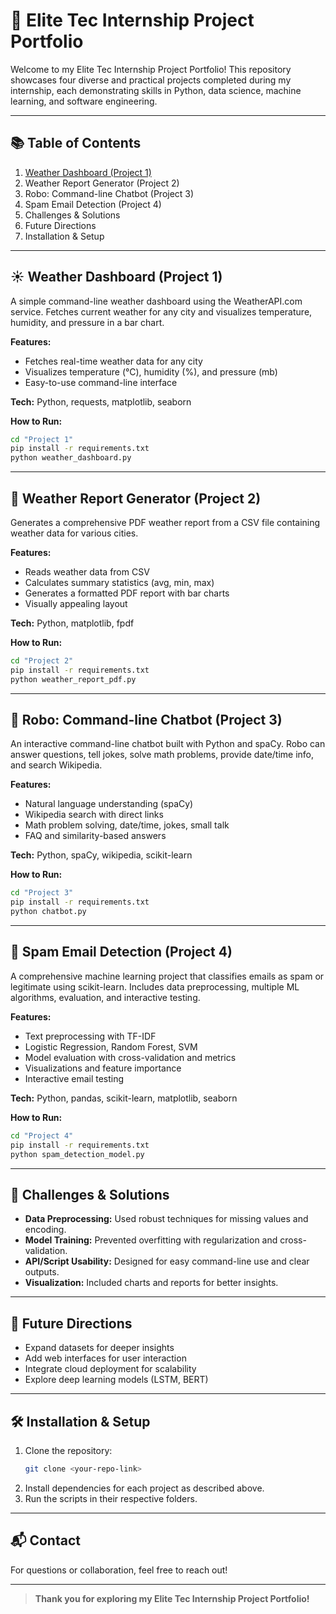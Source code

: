 # 🌟 Elite Tec Internship Project Portfolio

Welcome to my Elite Tec Internship Project Portfolio! This repository showcases four diverse and practical projects completed during my internship, each demonstrating skills in Python, data science, machine learning, and software engineering.

---

## 📚 Table of Contents
1. [Weather Dashboard (Project 1)](#Project-1-Weather-Dashboard)
2. Weather Report Generator (Project 2)
3. Robo: Command-line Chatbot (Project 3)
4. Spam Email Detection (Project 4)
5. Challenges & Solutions
6. Future Directions
7. Installation & Setup

---

## ☀️ Weather Dashboard (Project 1)
A simple command-line weather dashboard using the WeatherAPI.com service. Fetches current weather for any city and visualizes temperature, humidity, and pressure in a bar chart.

**Features:**
- Fetches real-time weather data for any city
- Visualizes temperature (°C), humidity (%), and pressure (mb)
- Easy-to-use command-line interface

**Tech:** Python, requests, matplotlib, seaborn

**How to Run:**
```sh
cd "Project 1"
pip install -r requirements.txt
python weather_dashboard.py
```

---

## 📄 Weather Report Generator (Project 2)
Generates a comprehensive PDF weather report from a CSV file containing weather data for various cities.

**Features:**
- Reads weather data from CSV
- Calculates summary statistics (avg, min, max)
- Generates a formatted PDF report with bar charts
- Visually appealing layout

**Tech:** Python, matplotlib, fpdf

**How to Run:**
```sh
cd "Project 2"
pip install -r requirements.txt
python weather_report_pdf.py
```

---

## 🤖 Robo: Command-line Chatbot (Project 3)
An interactive command-line chatbot built with Python and spaCy. Robo can answer questions, tell jokes, solve math problems, provide date/time info, and search Wikipedia.

**Features:**
- Natural language understanding (spaCy)
- Wikipedia search with direct links
- Math problem solving, date/time, jokes, small talk
- FAQ and similarity-based answers

**Tech:** Python, spaCy, wikipedia, scikit-learn

**How to Run:**
```sh
cd "Project 3"
pip install -r requirements.txt
python chatbot.py
```

---

## 📧 Spam Email Detection (Project 4)
A comprehensive machine learning project that classifies emails as spam or legitimate using scikit-learn. Includes data preprocessing, multiple ML algorithms, evaluation, and interactive testing.

**Features:**
- Text preprocessing with TF-IDF
- Logistic Regression, Random Forest, SVM
- Model evaluation with cross-validation and metrics
- Visualizations and feature importance
- Interactive email testing

**Tech:** Python, pandas, scikit-learn, matplotlib, seaborn

**How to Run:**
```sh
cd "Project 4"
pip install -r requirements.txt
python spam_detection_model.py
```

---

## 🚀 Challenges & Solutions
- **Data Preprocessing:** Used robust techniques for missing values and encoding.
- **Model Training:** Prevented overfitting with regularization and cross-validation.
- **API/Script Usability:** Designed for easy command-line use and clear outputs.
- **Visualization:** Included charts and reports for better insights.

---

## 🔮 Future Directions
- Expand datasets for deeper insights
- Add web interfaces for user interaction
- Integrate cloud deployment for scalability
- Explore deep learning models (LSTM, BERT)

---

## 🛠️ Installation & Setup
1. Clone the repository:
   ```sh
   git clone <your-repo-link>
   ```
2. Install dependencies for each project as described above.
3. Run the scripts in their respective folders.

---

## 📬 Contact
For questions or collaboration, feel free to reach out!

---

> **Thank you for exploring my Elite Tec Internship Project Portfolio!**
 

